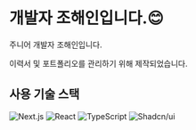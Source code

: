 # 개발자 조해인입니다.😊

주니어 개발자 조해인입니다.

이력서 및 포트폴리오를 관리하기 위해 제작되었습니다.

## 사용 기술 스택

![Next.js](https://img.shields.io/badge/Next.js-000?style=for-the-badge&logo=nextdotjs&logoColor=fff)
![React](https://img.shields.io/badge/React-20232A?style=for-the-badge&logo=react&logoColor=61DAFB)
![TypeScript](https://img.shields.io/badge/typescript-000?style=for-the-badge&logo=typescript&logoColor=fff&color=3178C6)
![Shadcn/ui](https://img.shields.io/badge/shadcn%2Fui-fff?style=for-the-badge&logo=shadcn%2Fui&logoColor=fff&color=000000)
